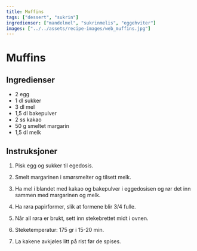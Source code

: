 ```yaml
---
title: Muffins
tags: ["dessert", "sukrin"]
ingredienser: ["mandelmel", "sukrinmelis", "eggehviter"]
images: ["../../assets/recipe-images/web_muffins.jpg"]
---
```


# Muffins

## Ingredienser

- 2 egg
- 1 dl sukker
- 3 dl mel
- 1,5 dl bakepulver
- 2 ss kakao
- 50 g smeltet margarin
- 1,5 dl melk

## Instruksjoner

1. Pisk egg og sukker til egedosis.

2. Smelt margarinen i smørsmelter og tilsett melk.

3. Ha mel i blandet med kakao og bakepulver i eggedosisen og rør det inn sammen med margarinen og melk.

4. Ha røra papirformer, slik at formene blir 3/4 fulle.

5. Når all røra er brukt, sett inn stekebrettet midt i ovnen.

6. Steketemperatur: 175 gr i 15-20 min.

7. La kakene avkjøles litt på rist før de spises.
